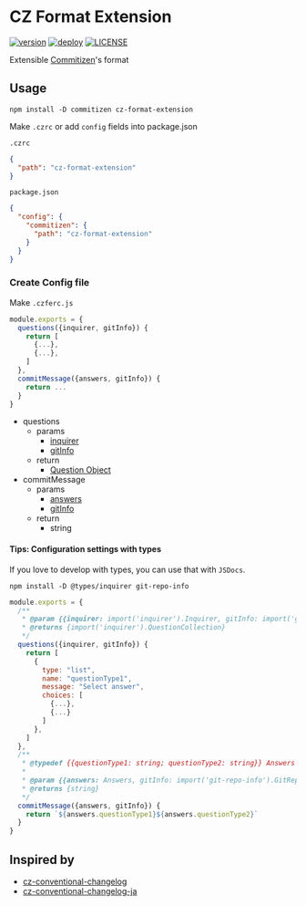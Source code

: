 # CZ Format Extension

[![version](https://badge.fury.io/js/cz-format-extension.svg?style=flat)](https://badge.fury.io/js/cz-format-extension)
[![deploy](https://img.shields.io/badge/deploy-🛳%20Ship.js-blue?style=flat)](https://github.com/algolia/shipjs)
[![LICENSE](https://img.shields.io/badge/License-MIT-green.svg?style=flat)](https://opensource.org/licenses/MIT)

Extensible [Commitizen](https://github.com/commitizen/cz-cli)'s format

## Usage

```
npm install -D commitizen cz-format-extension
```

Make `.czrc` or add `config` fields into package.json

`.czrc`

```json
{
  "path": "cz-format-extension"
}
```

`package.json`

```json
{
  "config": {
    "commitizen": {
      "path": "cz-format-extension"
    }
  }
}
```

### Create Config file

Make `.czferc.js`

```js
module.exports = {
  questions({inquirer, gitInfo}) {
    return [
      {...},
      {...},
    ]
  },
  commitMessage({answers, gitInfo}) {
    return ...
  }
}
```

- questions
  - params
    - [inquirer](https://github.com/SBoudrias/Inquirer.js)
    - [gitInfo](https://github.com/rwjblue/git-repo-info)
  - return
    - [Question Object](https://github.com/SBoudrias/Inquirer.js#question)
- commitMessage
  - params
    - [answers](https://github.com/SBoudrias/Inquirer.js#answers)
    - [gitInfo](https://github.com/rwjblue/git-repo-info)
  - return
    - string

#### Tips: Configuration settings with types

If you love to develop with types, you can use that with `JSDocs`.

```shell
npm install -D @types/inquirer git-repo-info
```

```js
module.exports = {
  /**
   * @param {{inquirer: import('inquirer').Inquirer, gitInfo: import('git-repo-info').GitRepoInfo}}
   * @returns {import('inquirer').QuestionCollection}
   */
  questions({inquirer, gitInfo}) {
    return [
      {
        type: "list",
        name: "questionType1",
        message: "Select answer",
        choices: [
          {...},
          {...}
        ]
      },
    ]
  },
  /**
   * @typedef {{questionType1: string; questionType2: string}} Answers
   *
   * @param {{answers: Answers, gitInfo: import('git-repo-info').GitRepoInfo}}
   * @returns {string}
   */
  commitMessage({answers, gitInfo}) {
    return `${answers.questionType1}${answers.questionType2}`
  }
}
```

## Inspired by

- [cz-conventional-changelog](https://github.com/commitizen/cz-conventional-changelog)
- [cz-conventional-changelog-ja](https://github.com/AquiTCD/cz-conventional-changelog-ja)
